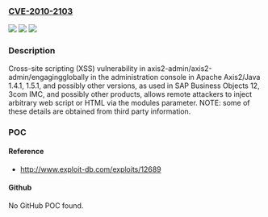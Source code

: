 ### [CVE-2010-2103](https://cve.mitre.org/cgi-bin/cvename.cgi?name=CVE-2010-2103)
![](https://img.shields.io/static/v1?label=Product&message=n%2Fa&color=blue)
![](https://img.shields.io/static/v1?label=Version&message=n%2Fa&color=blue)
![](https://img.shields.io/static/v1?label=Vulnerability&message=n%2Fa&color=brighgreen)

### Description

Cross-site scripting (XSS) vulnerability in axis2-admin/axis2-admin/engagingglobally in the administration console in Apache Axis2/Java 1.4.1, 1.5.1, and possibly other versions, as used in SAP Business Objects 12, 3com IMC, and possibly other products, allows remote attackers to inject arbitrary web script or HTML via the modules parameter.  NOTE: some of these details are obtained from third party information.

### POC

#### Reference
- http://www.exploit-db.com/exploits/12689

#### Github
No GitHub POC found.

